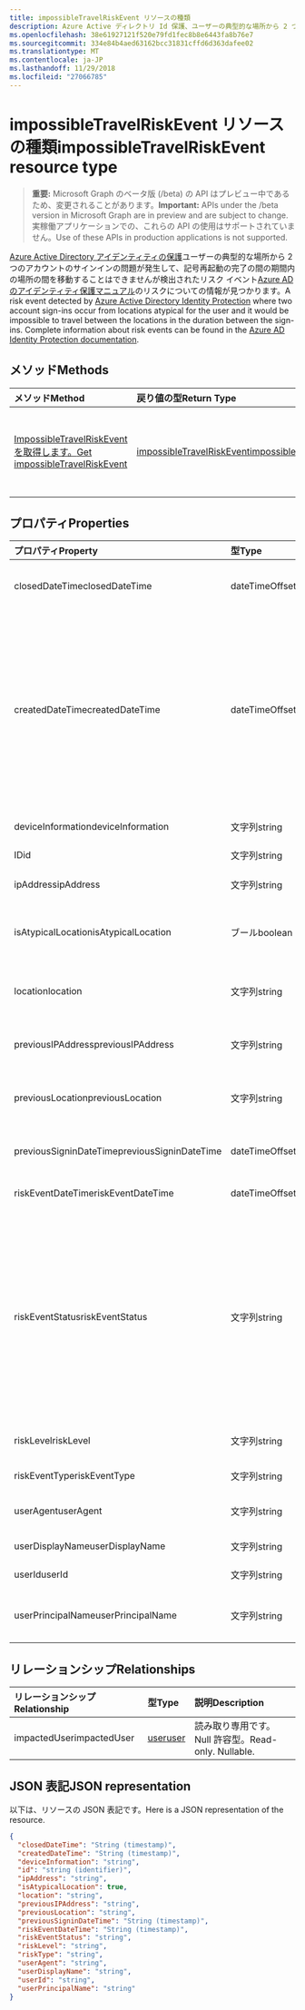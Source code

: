 ```yaml
---
title: impossibleTravelRiskEvent リソースの種類
description: Azure Active ディレクトリ Id 保護、ユーザーの典型的な場所から 2 つのアカウントのサインインの問題が発生して、に関する該当の記号の完全な情報の間の期間内の場所の間を移動することはできませんが検出されたリスク イベントリスク イベントは、Azure AD のアイデンティティ保護のマニュアルを参照しています。
ms.openlocfilehash: 38e61927121f520e79fd1fec8b8e6443fa8b76e7
ms.sourcegitcommit: 334e84b4aed63162bcc31831cffd6d363dafee02
ms.translationtype: MT
ms.contentlocale: ja-JP
ms.lasthandoff: 11/29/2018
ms.locfileid: "27066785"
---
```

# <a name="impossibletravelriskevent-resource-type"></a><span data-ttu-id="e1150-103">impossibleTravelRiskEvent リソースの種類</span><span class="sxs-lookup"><span data-stu-id="e1150-103">impossibleTravelRiskEvent resource type</span></span>

> <span data-ttu-id="e1150-104">**重要:** Microsoft Graph のベータ版 (/beta) の API はプレビュー中であるため、変更されることがあります。</span><span class="sxs-lookup"><span data-stu-id="e1150-104">**Important:** APIs under the /beta version in Microsoft Graph are in preview and are subject to change.</span></span> <span data-ttu-id="e1150-105">実稼働アプリケーションでの、これらの API の使用はサポートされていません。</span><span class="sxs-lookup"><span data-stu-id="e1150-105">Use of these APIs in production applications is not supported.</span></span>

<span data-ttu-id="e1150-106">[Azure Active Directory アイデンティティの保護](https://azure.microsoft.com/en-us/documentation/articles/active-directory-identityprotection/)ユーザーの典型的な場所から 2 つのアカウントのサインインの問題が発生して、記号再起動の完了の間の期間内の場所の間を移動することはできませんが検出されたリスク イベント[Azure AD のアイデンティティ保護マニュアル](https://azure.microsoft.com/en-us/documentation/articles/active-directory-identityprotection-risk-events-types/)のリスクについての情報が見つかります。</span><span class="sxs-lookup"><span data-stu-id="e1150-106">A risk event detected by [Azure Active Directory Identity Protection](https://azure.microsoft.com/en-us/documentation/articles/active-directory-identityprotection/) where two account sign-ins occur from locations atypical for the user and it would be impossible to travel between the locations in the duration between the sign-ins. Complete information about risk events can be found in the [Azure AD Identity Protection documentation](https://azure.microsoft.com/en-us/documentation/articles/active-directory-identityprotection-risk-events-types/).</span></span>


## <a name="methods"></a><span data-ttu-id="e1150-107">メソッド</span><span class="sxs-lookup"><span data-stu-id="e1150-107">Methods</span></span>

| <span data-ttu-id="e1150-108">メソッド</span><span class="sxs-lookup"><span data-stu-id="e1150-108">Method</span></span>           | <span data-ttu-id="e1150-109">戻り値の型</span><span class="sxs-lookup"><span data-stu-id="e1150-109">Return Type</span></span>    |<span data-ttu-id="e1150-110">説明</span><span class="sxs-lookup"><span data-stu-id="e1150-110">Description</span></span>|
|:---------------|:--------|:----------|
|[<span data-ttu-id="e1150-111">ImpossibleTravelRiskEvent を取得します。</span><span class="sxs-lookup"><span data-stu-id="e1150-111">Get impossibleTravelRiskEvent</span></span>](../api/impossibletravelriskevent-get.md) | [<span data-ttu-id="e1150-112">impossibleTravelRiskEvent</span><span class="sxs-lookup"><span data-stu-id="e1150-112">impossibleTravelRiskEvent</span></span>](impossibletravelriskevent.md) |<span data-ttu-id="e1150-113">ImpossibleTravelRiskEvent オブジェクトのプロパティと関係を参照してください。</span><span class="sxs-lookup"><span data-stu-id="e1150-113">Read properties and relationships of impossibleTravelRiskEvent object.</span></span>|

## <a name="properties"></a><span data-ttu-id="e1150-114">プロパティ</span><span class="sxs-lookup"><span data-stu-id="e1150-114">Properties</span></span>
| <span data-ttu-id="e1150-115">プロパティ</span><span class="sxs-lookup"><span data-stu-id="e1150-115">Property</span></span>     | <span data-ttu-id="e1150-116">型</span><span class="sxs-lookup"><span data-stu-id="e1150-116">Type</span></span>   |<span data-ttu-id="e1150-117">説明</span><span class="sxs-lookup"><span data-stu-id="e1150-117">Description</span></span>|
|:---------------|:--------|:----------|
|<span data-ttu-id="e1150-118">closedDateTime</span><span class="sxs-lookup"><span data-stu-id="e1150-118">closedDateTime</span></span>|<span data-ttu-id="e1150-119">dateTimeOffset</span><span class="sxs-lookup"><span data-stu-id="e1150-119">dateTimeOffset</span></span>| <span data-ttu-id="e1150-120">リスク イベントが終了したときの日時</span><span class="sxs-lookup"><span data-stu-id="e1150-120">The date and time that the risk event was closed</span></span>|
|<span data-ttu-id="e1150-121">createdDateTime</span><span class="sxs-lookup"><span data-stu-id="e1150-121">createdDateTime</span></span>|<span data-ttu-id="e1150-122">dateTimeOffset</span><span class="sxs-lookup"><span data-stu-id="e1150-122">dateTimeOffset</span></span>| <span data-ttu-id="e1150-123">日付とイベントが作成された時刻です。</span><span class="sxs-lookup"><span data-stu-id="e1150-123">The date and time that the risk event was created.</span></span> <span data-ttu-id="e1150-124">以上のリスク イベント自体の日付と時刻を常にです。</span><span class="sxs-lookup"><span data-stu-id="e1150-124">This is always greater than or equal to the datetime of the risk event itself.</span></span> <span data-ttu-id="e1150-125">これは、リスク イベントを照会するときにフィルターとして使用する適切なプロパティです。</span><span class="sxs-lookup"><span data-stu-id="e1150-125">This is the correct property to use as a filter when querying risk events.</span></span>|
|<span data-ttu-id="e1150-126">deviceInformation</span><span class="sxs-lookup"><span data-stu-id="e1150-126">deviceInformation</span></span>|<span data-ttu-id="e1150-127">文字列</span><span class="sxs-lookup"><span data-stu-id="e1150-127">string</span></span>| <span data-ttu-id="e1150-128">デバイスに関する情報</span><span class="sxs-lookup"><span data-stu-id="e1150-128">Information about the device</span></span>|
|<span data-ttu-id="e1150-129">ID</span><span class="sxs-lookup"><span data-stu-id="e1150-129">id</span></span>|<span data-ttu-id="e1150-130">文字列</span><span class="sxs-lookup"><span data-stu-id="e1150-130">string</span></span>| <span data-ttu-id="e1150-131">読み取り専用</span><span class="sxs-lookup"><span data-stu-id="e1150-131">Read-only</span></span>|
|<span data-ttu-id="e1150-132">ipAddress</span><span class="sxs-lookup"><span data-stu-id="e1150-132">ipAddress</span></span>|<span data-ttu-id="e1150-133">文字列</span><span class="sxs-lookup"><span data-stu-id="e1150-133">string</span></span>| <span data-ttu-id="e1150-134">2 つ目のサインインの IP アドレス</span><span class="sxs-lookup"><span data-stu-id="e1150-134">The IP address of the second sign-in</span></span>|
|<span data-ttu-id="e1150-135">isAtypicalLocation</span><span class="sxs-lookup"><span data-stu-id="e1150-135">isAtypicalLocation</span></span>|<span data-ttu-id="e1150-136">ブール</span><span class="sxs-lookup"><span data-stu-id="e1150-136">boolean</span></span>| <span data-ttu-id="e1150-137">ユーザーの典型的な場所のいずれかの場合</span><span class="sxs-lookup"><span data-stu-id="e1150-137">If one of the locations is atypical for the user</span></span>|
|<span data-ttu-id="e1150-138">location</span><span class="sxs-lookup"><span data-stu-id="e1150-138">location</span></span>|<span data-ttu-id="e1150-139">文字列</span><span class="sxs-lookup"><span data-stu-id="e1150-139">string</span></span>| <span data-ttu-id="e1150-140">2 つ目のサインインの IP アドレスに接続されている場所</span><span class="sxs-lookup"><span data-stu-id="e1150-140">The location attached to the IP address of the second sign-in</span></span>|
|<span data-ttu-id="e1150-141">previousIPAddress</span><span class="sxs-lookup"><span data-stu-id="e1150-141">previousIPAddress</span></span>|<span data-ttu-id="e1150-142">文字列</span><span class="sxs-lookup"><span data-stu-id="e1150-142">string</span></span>| <span data-ttu-id="e1150-143">最初のサインインの IP アドレス</span><span class="sxs-lookup"><span data-stu-id="e1150-143">The IP address of the first sign-in</span></span>|
|<span data-ttu-id="e1150-144">previousLocation</span><span class="sxs-lookup"><span data-stu-id="e1150-144">previousLocation</span></span>|<span data-ttu-id="e1150-145">文字列</span><span class="sxs-lookup"><span data-stu-id="e1150-145">string</span></span>| <span data-ttu-id="e1150-146">最初のサインインの IP アドレスに接続されている場所</span><span class="sxs-lookup"><span data-stu-id="e1150-146">The location attached to the IP address of the first sign-in</span></span>|
|<span data-ttu-id="e1150-147">previousSigninDateTime</span><span class="sxs-lookup"><span data-stu-id="e1150-147">previousSigninDateTime</span></span>|<span data-ttu-id="e1150-148">dateTimeOffset</span><span class="sxs-lookup"><span data-stu-id="e1150-148">dateTimeOffset</span></span>| <span data-ttu-id="e1150-149">日付と時刻の最初のサインイン</span><span class="sxs-lookup"><span data-stu-id="e1150-149">The date and time of the first sign-in</span></span>|
|<span data-ttu-id="e1150-150">riskEventDateTime</span><span class="sxs-lookup"><span data-stu-id="e1150-150">riskEventDateTime</span></span>|<span data-ttu-id="e1150-151">dateTimeOffset</span><span class="sxs-lookup"><span data-stu-id="e1150-151">dateTimeOffset</span></span>| <span data-ttu-id="e1150-152">日付と時刻の 2 つ目のサインイン</span><span class="sxs-lookup"><span data-stu-id="e1150-152">The date and time of the second sign-in</span></span>|
|<span data-ttu-id="e1150-153">riskEventStatus</span><span class="sxs-lookup"><span data-stu-id="e1150-153">riskEventStatus</span></span>|<span data-ttu-id="e1150-154">文字列</span><span class="sxs-lookup"><span data-stu-id="e1150-154">string</span></span>| <span data-ttu-id="e1150-155">可能な値は、`active`、`remediated`、`dismissedAsFixed`、`dismissedAsFalsePositive`、`dismissedAsIgnore`、`loginBlocked`、`closedMfaAuto`、`closedMultipleReasons` です。</span><span class="sxs-lookup"><span data-stu-id="e1150-155">Possible values are: `active`, `remediated`, `dismissedAsFixed`, `dismissedAsFalsePositive`, `dismissedAsIgnore`, `loginBlocked`, `closedMfaAuto`, `closedMultipleReasons`.</span></span>|
|<span data-ttu-id="e1150-156">riskLevel</span><span class="sxs-lookup"><span data-stu-id="e1150-156">riskLevel</span></span>|<span data-ttu-id="e1150-157">文字列</span><span class="sxs-lookup"><span data-stu-id="e1150-157">string</span></span>| <span data-ttu-id="e1150-158">使用可能な値: `low`、`medium`、`high`。</span><span class="sxs-lookup"><span data-stu-id="e1150-158">Possible values are: `low`, `medium`, `high`.</span></span>|
|<span data-ttu-id="e1150-159">riskEventType</span><span class="sxs-lookup"><span data-stu-id="e1150-159">riskEventType</span></span>|<span data-ttu-id="e1150-160">文字列</span><span class="sxs-lookup"><span data-stu-id="e1150-160">string</span></span>| <span data-ttu-id="e1150-161">リスクの種類</span><span class="sxs-lookup"><span data-stu-id="e1150-161">The type of risk</span></span>|
|<span data-ttu-id="e1150-162">userAgent</span><span class="sxs-lookup"><span data-stu-id="e1150-162">userAgent</span></span>|<span data-ttu-id="e1150-163">文字列</span><span class="sxs-lookup"><span data-stu-id="e1150-163">string</span></span>| <span data-ttu-id="e1150-164">ブラウザーのユーザー エージェント文字列</span><span class="sxs-lookup"><span data-stu-id="e1150-164">The browser's user agent string</span></span>|
|<span data-ttu-id="e1150-165">userDisplayName</span><span class="sxs-lookup"><span data-stu-id="e1150-165">userDisplayName</span></span>|<span data-ttu-id="e1150-166">文字列</span><span class="sxs-lookup"><span data-stu-id="e1150-166">string</span></span>| <span data-ttu-id="e1150-167">リスクのユーザーの名前</span><span class="sxs-lookup"><span data-stu-id="e1150-167">The name of the user at risk</span></span>|
|<span data-ttu-id="e1150-168">userId</span><span class="sxs-lookup"><span data-stu-id="e1150-168">userId</span></span>|<span data-ttu-id="e1150-169">文字列</span><span class="sxs-lookup"><span data-stu-id="e1150-169">string</span></span>| <span data-ttu-id="e1150-170">リスクのユーザーの id</span><span class="sxs-lookup"><span data-stu-id="e1150-170">The id of the user at risk</span></span>|
|<span data-ttu-id="e1150-171">userPrincipalName</span><span class="sxs-lookup"><span data-stu-id="e1150-171">userPrincipalName</span></span>|<span data-ttu-id="e1150-172">文字列</span><span class="sxs-lookup"><span data-stu-id="e1150-172">string</span></span>| <span data-ttu-id="e1150-173">リスクのユーザーのユーザー プリンシパル名</span><span class="sxs-lookup"><span data-stu-id="e1150-173">The user principal name of the user at risk</span></span>|

## <a name="relationships"></a><span data-ttu-id="e1150-174">リレーションシップ</span><span class="sxs-lookup"><span data-stu-id="e1150-174">Relationships</span></span>
| <span data-ttu-id="e1150-175">リレーションシップ</span><span class="sxs-lookup"><span data-stu-id="e1150-175">Relationship</span></span> | <span data-ttu-id="e1150-176">型</span><span class="sxs-lookup"><span data-stu-id="e1150-176">Type</span></span>   |<span data-ttu-id="e1150-177">説明</span><span class="sxs-lookup"><span data-stu-id="e1150-177">Description</span></span>|
|:---------------|:--------|:----------|
|<span data-ttu-id="e1150-178">impactedUser</span><span class="sxs-lookup"><span data-stu-id="e1150-178">impactedUser</span></span>|[<span data-ttu-id="e1150-179">user</span><span class="sxs-lookup"><span data-stu-id="e1150-179">user</span></span>](user.md)| <span data-ttu-id="e1150-p103">読み取り専用です。Null 許容型。</span><span class="sxs-lookup"><span data-stu-id="e1150-p103">Read-only. Nullable.</span></span>|

## <a name="json-representation"></a><span data-ttu-id="e1150-182">JSON 表記</span><span class="sxs-lookup"><span data-stu-id="e1150-182">JSON representation</span></span>

<span data-ttu-id="e1150-183">以下は、リソースの JSON 表記です。</span><span class="sxs-lookup"><span data-stu-id="e1150-183">Here is a JSON representation of the resource.</span></span>

<!-- {
  "blockType": "resource",
  "optionalProperties": [

  ],
  "@odata.type": "microsoft.graph.impossibleTravelRiskEvent"
}-->

```json
{
  "closedDateTime": "String (timestamp)",
  "createdDateTime": "String (timestamp)",
  "deviceInformation": "string",
  "id": "string (identifier)",
  "ipAddress": "string",
  "isAtypicalLocation": true,
  "location": "string",
  "previousIPAddress": "string",
  "previousLocation": "string",
  "previousSigninDateTime": "String (timestamp)",
  "riskEventDateTime": "String (timestamp)",
  "riskEventStatus": "string",
  "riskLevel": "string",
  "riskType": "string",
  "userAgent": "string",
  "userDisplayName": "string",
  "userId": "string",
  "userPrincipalName": "string"
}

```

<!-- uuid: 8fcb5dbc-d5aa-4681-8e31-b001d5168d79
2015-10-25 14:57:30 UTC -->
<!-- {
  "type": "#page.annotation",
  "description": "impossibleTravelRiskEvent resource",
  "keywords": "",
  "section": "documentation",
  "tocPath": ""
}-->